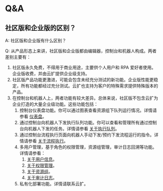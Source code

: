 # Q&A

## 社区版和企业版的区别？
A: 社区版和企业版有什么区别？

Q: 从产品形态上来讲，社区版和企业版都由编辑器，控制台和机器人构成。两者差别主要有：
1. 社区版永久免费，不得用于商业用途，主要供个人用户和 RPA 爱好者使用。企业版收费，并由云扩提供企业级支持。
2. 社区版产品功能更激进，可能会包含未经充分测试的新功能。企业版性能更稳定，所有功能都经过充分测试。云扩也支持为客户的特殊需求提供特殊版本的产品。
3. 在控制台和机器人上，两者功能有较大差异。总体来说，社区版不包含云扩为企业打造的大量企业级功能。这些功能包括：
    1. 控制台仪表盘功能。你可以通过图表查看资源组下队列运行情况。详情请参看 [仪表盘](Console/dashboard.md?_v=v2020.4)。
    2. 通过控制台向机器人下发执行队列功能。你可以查看和管理所有通过控制台向机器人下发的任务。详情请参看 [关于执行队列](Console/job/aboutJob.md?_v=v2020.4)。
    3. 通过控制台流程执行页面向机器人手动下发/预约下发流程运行的指令。详情请参看 [关于流程执行](Console/process/aboutProcess.md?_v=v2020.4)。
    4. 多用户管理，基于角色的权限管理，资源组管理，审计日志回溯等功能。详情请参看：
        1. [关于用户信息](Console/management/users/aboutUsers.md?_v=v2020.4)。
        2. [关于权限管理](Console/management/roles/aboutRoles.md?_v=v2020.4)。
        3. [关于资源组](Console/management/groups/aboutGroups.md?_v=v2020.4)。
        4. [关于审计日志](Console/management/log/aboutlog.md?_v=v2020.4)。
    5. 私有化部署功能。详情请联系云扩。